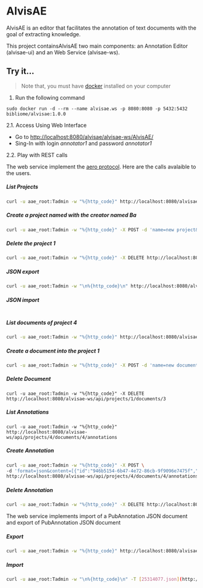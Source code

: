 # AlvisAE

AlvisAE is an editor that facilitates the annotation of text documents with the goal of extracting knowledge.

This project containsAlvisAE two main components: an Annotation Editor (alvisae-ui)  and an Web Service (alvisae-ws). 

## Try it...

> Note that, you must have [docker](https://www.docker.com/) installed on your computer

1. Run the following command
```
sudo docker run -d --rm --name alvisae.ws -p 8080:8080 -p 5432:5432  bibliome/alvisae:1.0.0
``` 

 2.1. Access Using Web Interface
   * Go to [http://localhost:8080/alvisae/alvisae-ws/AlvisAE/](http://localhost:8080/alvisae/alvisae-ws/AlvisAE)
   * Sing-In with login *annotator1* and password *annotator1*


2.2. Play with REST calls

The web service implement the [aero protocol](https://github.com/openminted/omtd-aero). Here are the calls avalaible to the users. 


##### List Projects
```sh
curl -u aae_root:Tadmin -w "%{http_code}" http://localhost:8080/alvisae-ws/api/projects
```
##### Create a project named with the creator named Ba
```sh
curl -u aae_root:Tadmin -w "%{http_code}" -X POST -d 'name=new project&creator=Ba' http://localhost:8080/alvisae-ws/api/projects
```
##### Delete the project 1
```sh
curl -u aae_root:Tadmin -w "%{http_code}" -X DELETE http://localhost:8080/alvisae-ws/api/projects/1
```

##### JSON export
```sh
curl -u aae_root:Tadmin -w "\n%{http_code}\n" http://localhost:8080/alvisae-ws/api/projects/5/export.zip
```

##### JSON import
```sh
```

##### List documents of project 4
```sh
curl -u aae_root:Tadmin -w "%{http_code}" http://localhost:8080/alvisae-ws/api/projects/4/documents
```
##### Create a document into the project 1
```sh
curl -u aae_root:Tadmin -w "%{http_code}" -X POST -d 'name=new document&format=text&content=some content&creator' http://localhost:8080/alvisae/api/projects/1/documents
```
##### Delete Document
```
curl -u aae_root:Tadmin -w "%{http_code}" -X DELETE http://localhost:8080/alvisae-ws/api/projects/1/documents/3
```

##### List Annotations
```
curl -u aae_root:Tadmin -w "%{http_code}" http://localhost:8080/alvisae-ws/api/projects/4/documents/4/annotations
```
##### Create Annotation
```sh
curl -u aae_root:Tadmin -w "%{http_code}" -X POST \
-d 'format=json&content=[{"id":"946b5154-6b47-4e72-86cb-9f9096e7475f","propes":{},"text":[[0,28]],"type":"","kind":0}]&state=NEW' \
http://localhost:8080/alvisae-ws/api/projects/4/documents/4/annotations/1
```
##### Delete Annotation
```sh
curl -u aae_root:Tadmin -w "%{http_code}" -X DELETE http://localhost:8080/alvisae-ws/api/projects/4/documents/4/annotations/1
```

The web service implements import of a PubAnnotation JSON document and export of PubAnnotation JSON document

##### Export
```sh
curl -u aae_root:Tadmin -w "%{http_code}" http://localhost:8080/alvisae/alvisae-ws/api/projects/4/documents/16
```

##### Import
```sh
curl -u aae_root:Tadmin -w "\n%{http_code}\n" -T [25314077.json](http://pubannotation.org/docs/sourcedb/PubMed/sourceid/25314077.json) http://localhost:8080/alvisae/alvisae-ws/api/user/4/projects/1/document
```
